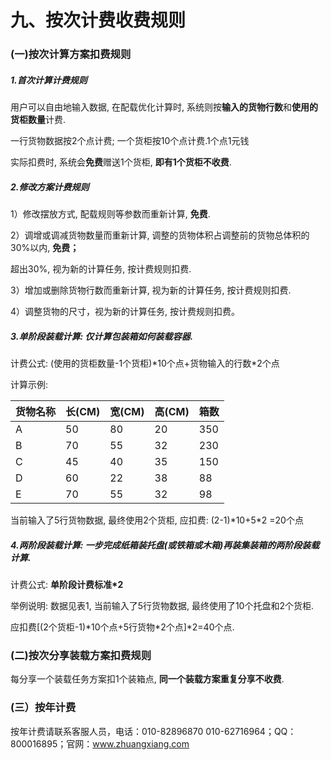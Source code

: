 # 九、按次计费收费规则

### **\(一\)按次计算方案扣费规则**

##### 1.首次计算计费规则

用户可以自由地输入数据, 在配载优化计算时, 系统则按**输入的货物行数**和**使用的货柜数量**计费.

一行货物数据按2个点计费; 一个货柜按10个点计费.1个点1元钱

实际扣费时, 系统会**免费**赠送1个货柜, **即有1个货柜不收费**.

##### 2.修改方案计费规则

1）修改摆放方式, 配载规则等参数而重新计算, **免费**.

2）调增或调减货物数量而重新计算, 调整的货物体积占调整前的货物总体积的30%以内, **免费；**

超出30%, 视为新的计算任务, 按计费规则扣费.

3）增加或删除货物行数而重新计算, 视为新的计算任务, 按计费规则扣费.

4）调整货物的尺寸，视为新的计算任务, 按计费规则扣费。

##### 3.单阶段装载计算: 仅计算包装箱如何装载容器.

计费公式: \(使用的货柜数量-1个货柜\)\*10个点+货物输入的行数\*2个点

计算示例:

| 货物名称 | 长\(CM\) | 宽\(CM\) | 高\(CM\) | 箱数 |
| :--- | :--- | :--- | :--- | :--- |
| A | 50 | 80 | 20 | 350 |
| B | 70 | 55 | 32 | 230 |
| C | 45 | 40 | 35 | 150 |
| D | 60 | 22 | 38 | 88 |
| E | 70 | 55 | 32 | 98 |

当前输入了5行货物数据, 最终使用2个货柜, 应扣费: \(2-1\)\*10+5\*2 =20个点

##### 4.两阶段装载计算: 一步完成纸箱装托盘\(或铁箱或木箱\)再装集装箱的两阶段装载计算.

计费公式: **单阶段计费标准\*2**

举例说明: 数据见表1, 当前输入了5行货物数据, 最终使用了10个托盘和2个货柜.

应扣费\[\(2个货柜-1\)\*10个点+5行货物\*2个点\]\*2=40个点.

### **\(二\)按次分享装载方案扣费规则**

每分享一个装载任务方案扣1个装箱点, **同一个装载方案重复分享不收费**.

### \(三）按年计费

按年计费请联系客服人员，电话：010-82896870   010-62716964；QQ：800016895；官网：www.zhuangxiang.com

